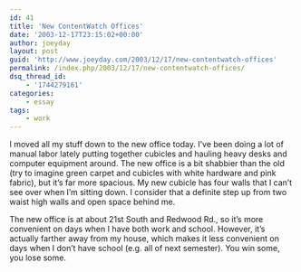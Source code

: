 ```yaml
---
id: 41
title: 'New ContentWatch Offices'
date: '2003-12-17T23:15:02+00:00'
author: joeyday
layout: post
guid: 'http://www.joeyday.com/2003/12/17/new-contentwatch-offices'
permalink: /index.php/2003/12/17/new-contentwatch-offices/
dsq_thread_id:
    - '1744279161'
categories:
    - essay
tags:
    - work
---
```


I moved all my stuff down to the new office today. I’ve been doing a lot of manual labor lately putting together cubicles and hauling heavy desks and computer equipment around. The new office is a bit shabbier than the old (try to imagine green carpet and cubicles with white hardware and pink fabric), but it’s far more spacious. My new cubicle has four walls that I can’t see over when I’m sitting down. I consider that a definite step up from two waist high walls and open space behind me.

The new office is at about 21st South and Redwood Rd., so it’s more convenient on days when I have both work and school. However, it’s actually farther away from my house, which makes it less convenient on days when I don’t have school (e.g. all of next semester). You win some, you lose some.